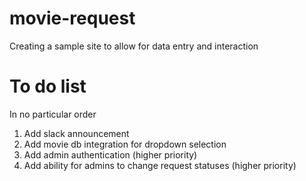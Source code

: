 # movie-request
Creating a sample site to allow for data entry and interaction

# To do list
In no particular order
1. Add slack announcement
1. Add movie db integration for dropdown selection
1. Add admin authentication (higher priority)
1. Add ability for admins to change request statuses (higher priority)
